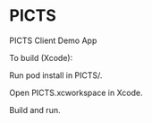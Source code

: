 # PICTS
PICTS Client Demo App

To build (Xcode):

Run pod install in PICTS/.

Open PICTS.xcworkspace in Xcode.

Build and run.
